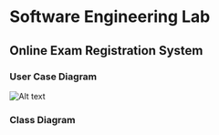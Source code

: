 # Software Engineering Lab



## Online Exam Registration System

### User Case Diagram

![Alt text](https://github.dev/nickthelegend/SOFTWARE_ENGINEERING_LAB/tree/main/photos/userCase.png)




### Class Diagram


